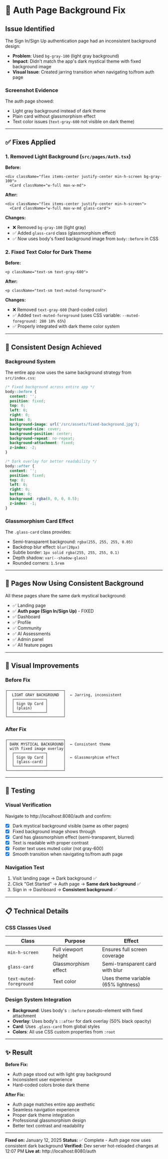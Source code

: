# 🎨 Auth Page Background Fix

## Issue Identified
The Sign In/Sign Up authentication page had an inconsistent background design:
- **Problem**: Used `bg-gray-100` (light gray background)
- **Impact**: Didn't match the app's dark mystical theme with fixed background image
- **Visual Issue**: Created jarring transition when navigating to/from auth page

### Screenshot Evidence
The auth page showed:
- Light gray background instead of dark theme
- Plain card without glassmorphism effect
- Text color issues (`text-gray-600` not visible on dark theme)

---

## ✅ Fixes Applied

### 1. **Removed Light Background** (`src/pages/Auth.tsx`)

**Before:**
```tsx
<div className="flex items-center justify-center min-h-screen bg-gray-100">
  <Card className="w-full max-w-md">
```

**After:**
```tsx
<div className="flex items-center justify-center min-h-screen">
  <Card className="w-full max-w-md glass-card">
```

**Changes:**
- ❌ Removed `bg-gray-100` (light gray)
- ✅ Added `glass-card` class (glassmorphism effect)
- ✅ Now uses body's fixed background image from `body::before` in CSS

### 2. **Fixed Text Color for Dark Theme**

**Before:**
```tsx
<p className="text-sm text-gray-600">
```

**After:**
```tsx
<p className="text-sm text-muted-foreground">
```

**Changes:**
- ❌ Removed `text-gray-600` (hard-coded color)
- ✅ Added `text-muted-foreground` (uses CSS variable: `--muted-foreground: 280 10% 65%`)
- ✅ Properly integrated with dark theme color system

---

## 🎯 Consistent Design Achieved

### Background System
The entire app now uses the same background strategy from `src/index.css`:

```css
/* Fixed background across entire app */
body::before {
  content: '';
  position: fixed;
  top: 0;
  left: 0;
  right: 0;
  bottom: 0;
  background-image: url('/src/assets/fixed-background.jpg');
  background-size: cover;
  background-position: center;
  background-repeat: no-repeat;
  background-attachment: fixed;
  z-index: -2;
}

/* Dark overlay for better readability */
body::after {
  content: '';
  position: fixed;
  top: 0;
  left: 0;
  right: 0;
  bottom: 0;
  background: rgba(0, 0, 0, 0.5);
  z-index: -1;
}
```

### Glassmorphism Card Effect
The `.glass-card` class provides:
- Semi-transparent background: `rgba(255, 255, 255, 0.05)`
- Backdrop blur effect: `blur(20px)`
- Subtle border: `1px solid rgba(255, 255, 255, 0.1)`
- Depth shadow: `var(--shadow-glass)`
- Rounded corners: `1.5rem`

---

## 📱 Pages Now Using Consistent Background

All these pages share the same dark mystical background:
- ✅ Landing page
- ✅ **Auth page (Sign In/Sign Up)** - FIXED
- ✅ Dashboard
- ✅ Profile
- ✅ Community
- ✅ AI Assessments
- ✅ Admin panel
- ✅ All feature pages

---

## 🎨 Visual Improvements

### Before Fix
```
┌─────────────────────────┐
│  LIGHT GRAY BACKGROUND  │  ← Jarring, inconsistent
│  ┌──────────────┐       │
│  │ Sign Up Card │       │
│  │ (plain)      │       │
│  └──────────────┘       │
└─────────────────────────┘
```

### After Fix
```
┌─────────────────────────┐
│ DARK MYSTICAL BACKGROUND│  ← Consistent theme
│ with fixed image overlay│
│  ┌──────────────┐       │
│  │ Sign Up Card │       │  ← Glassmorphism effect
│  │ (glass-card) │       │
│  └──────────────┘       │
└─────────────────────────┘
```

---

## 🧪 Testing

### Visual Verification
Navigate to http://localhost:8080/auth and confirm:
- [x] Dark mystical background visible (same as other pages)
- [x] Fixed background image shows through
- [x] Card has glassmorphism effect (semi-transparent, blurred)
- [x] Text is readable with proper contrast
- [x] Footer text uses muted color (not gray-600)
- [x] Smooth transition when navigating to/from auth page

### Navigation Test
1. Visit landing page → Dark background ✅
2. Click "Get Started" → Auth page → **Same dark background** ✅
3. Sign in → Dashboard → **Consistent background** ✅

---

## 📋 Technical Details

### CSS Classes Used

| Class | Purpose | Effect |
|-------|---------|--------|
| `min-h-screen` | Full viewport height | Ensures full screen coverage |
| `glass-card` | Glassmorphism effect | Semi-transparent card with blur |
| `text-muted-foreground` | Text color | Uses theme variable (65% lightness) |

### Design System Integration
- **Background**: Uses body's `::before` pseudo-element with fixed attachment
- **Overlay**: Uses body's `::after` for dark overlay (50% black opacity)
- **Card**: Uses `.glass-card` from global styles
- **Colors**: All use CSS custom properties from `:root`

---

## ✨ Result

**Before Fix:**
- Auth page stood out with light gray background
- Inconsistent user experience
- Hard-coded colors broke dark theme

**After Fix:**
- Auth page matches entire app aesthetic
- Seamless navigation experience
- Proper dark theme integration
- Professional glassmorphism design
- Better text contrast and readability

---

**Fixed on:** January 12, 2025
**Status:** ✅ Complete - Auth page now uses consistent dark background
**Verified:** Dev server hot-reloaded changes at 12:07 PM
**Live at:** http://localhost:8080/auth
